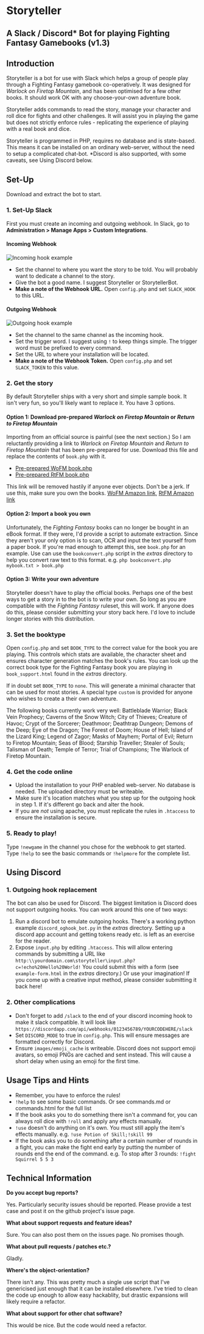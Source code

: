 # Storyteller
## A Slack / Discord* Bot for playing Fighting Fantasy Gamebooks (v1.3)

## Introduction
Storyteller is a bot for use with Slack which helps a group of people play through a Fighting Fantasy gamebook co-operatively. It was designed for _Warlock on Firetop Mountain_, and has been optimised for a few other books. It should work OK with any choose-your-own adventure book.

Storyteller adds commands to read the story, manage your character and roll dice for fights and other challenges. It will assist you in playing the game but does not strictly enforce rules - replicating the experience of playing with a real book and dice.

Storyteller is programmed in PHP, requires no database and is state-based. This means it can be installed on an ordinary web-server, without the need to setup a complicated chat-bot. *Discord is also supported, with some caveats, see Using Discord below.

## Set-Up
Download and extract the bot to start.

### 1. Set-Up Slack
First you must create an incoming and outgoing webhook. In Slack, go to **Administration > Manage Apps > Custom Integrations**.

#### Incoming Webhook
![Incoming hook example](../master/extras/slack_incoming_hook_example.jpg)

- Set the channel to where you want the story to be told. You will probably want to dedicate a channel to the story.
- Give the bot a good name. I suggest Storyteller or StorytellerBot.
- **Make a note of the Webhook URL.** Open `config.php` and set `SLACK_HOOK` to this URL.

#### Outgoing Webhook
![Outgoing hook example](../master/extras/slack_outgoing_hook_example.jpg)

- Set the channel to the same channel as the incoming hook.
- Set the trigger word. I suggest using `!` to keep things simple. The trigger word must be prefixed to every command.
- Set the URL to where your installation will be located.
- **Make a note of the Webhook Token.** Open `config.php` and set `SLACK_TOKEN` to this value.

### 2. Get the story
By default Storyteller ships with a very short and simple sample book. It isn't very fun, so you'll likely want to replace it. You have 3 options.

#### Option 1: Download pre-prepared _Warlock on Firetop Mountain_ or _Return to Firetop Mountain_
Importing from an official source is painful (see the next section.) So I am reluctantly providing a link to _Warlock on Firetop Mountain_ and _Return to Firetop Mountain_ that has been pre-prepared for use. Download this file and replace the contents of `book.php` with it.

- [Pre-prepared WoFM book.php](https://pastebin.com/raw/rwbfuT6L)
- [Pre-prepared RtFM book.php](https://pastebin.com/raw/GSL5sY7B)

This link will be removed hastily if anyone ever objects. Don't be a jerk. If use this, make sure you own the books. [WoFM Amazon link](https://www.amazon.co.uk/Fighting-Fantasy-Warlock-Firetop-Mountain/dp/1407181300/), [RtFM Amazon link](https://www.amazon.co.uk/Return-Firetop-Mountain-Fighting-Fantasy/dp/184046481X/)

#### Option 2: Import a book you own
Unfortunately, the _Fighting Fantasy_ books can no longer be bought in an eBook format. If they were, I'd provide a script to automate extraction. Since they aren't your only option is to scan, OCR and input the text yourself from a paper book. If you're mad enough to attempt this, see `book.php` for an example. Use can use the `bookconvert.php` script in the *extras* directory to help you convert raw text to this format. e.g. `php bookconvert.php mybook.txt > book.php`

#### Option 3: Write your own adventure
Storyteller doesn't have to play the official books. Perhaps one of the best ways to get a story in to the bot is to write your own. So long as you are compatible with the _Fighting Fantasy_ ruleset, this will work. If anyone does do this, please consider submitting your story back here. I'd love to include longer stories with this distribution.

### 3. Set the booktype
Open `config.php` and set `BOOK_TYPE` to the correct value for the book you are playing. This controls which stats are available, the character sheet and ensures character generation matches the book's rules. You can look up the correct book type for the Fighting Fantasy book you are playing in `book_support.html` found in the *extras* directory.

If in doubt set `BOOK_TYPE` to `none`. This will generate a minimal character that can be used for most stories. A special type `custom` is provided for anyone who wishes to create a their own adventure.

The following books currently work very well: Battleblade Warrior; Black Vein Prophecy; Caverns of the Snow Witch; City of Thieves; Creature of Havoc; Crypt of the Sorcerer; Deathmoor; Deathtrap Dungeon; Demons of the Deep; Eye of the Dragon; The Forest of Doom; House of Hell; Island of the Lizard King; Legend of Zagor; Masks of Mayhem; Portal of Evil; Return to Firetop Mountain; Seas of Blood; Starship Traveller; Stealer of Souls; Talisman of Death; Temple of Terror; Trial of Champions; The Warlock of Firetop Mountain.

### 4. Get the code online
- Upload the installation to your PHP enabled web-server. No database is needed. The uploaded directory must be writeable.
- Make sure it's location matches what you step up for the outgoing hook in step 1. If it's different go back and alter the hook.
- If you are _not_ using apache, you must replicate the rules in `.htaccess` to ensure the installation is secure.

### 5. Ready to play!
Type `!newgame` in the channel you chose for the webhook to get started. Type `!help` to see the basic commands or `!helpmore` for the complete list.

## Using Discord

### 1. Outgoing hook replacement
The bot can also be used for Discord. The biggest limitation is Discord does not support outgoing hooks. You can work around this one of two ways:
1. Run a discord bot to emulate outgoing hooks. There's a working python example `discord_oghook_bot.py` in the *extras* directory. Setting up a discord app account and getting tokens ready etc. is left as an exercise for the reader.
2. Expose `input.php` by editing `.htaccess`. This will allow entering commands by submitting a URL like `http:\\yourdomain.com\storyteller\input.php?c=!echo%20Hello%20World!` You could submit this with a form (see `example-form.html` in the *extras* directory.) Or use your imagination!
If you come up with a creative input method, please consider submitting it back here!

### 2. Other complications
- Don't forget to add `/slack` to the end of your discord incoming hook to make it slack compatible. It will look like `https://discordapp.com/api/webhooks/0123456789/YOURCODEHERE/slack`
- Set `DISCORD_MODE` to true in `config.php`. This will ensure messages are formatted correctly for Discord.
- Ensure `images/emoji_cache` is writeable. Discord does not support emoji avatars, so emoji PNGs are cached and sent instead. This will cause a short delay when using an emoji for the first time.

## Usage Tips and Hints
- Remember, you have to enforce the rules!
- `!help` to see some basic commands. Or see commands.md or commands.html for the full list
- If the book asks you to do something there isn't a command for, you can always roll dice with `!roll` and apply any effects manually.
- `!use` doesn't do anything on it's own. You must still apply the item's effects manually. e.g. `!use Potion of Skill;!skill 99`
- If the book asks you to do something after a certain number of rounds in a fight, you can make the fight end early by putting the number of rounds end the end of the command. e.g. To stop after 3 rounds: `!fight Squirrel 5 5 3`

## Technical Information
**Do you accept bug reports?**

Yes. Particularly security issues should be reported. Please provide a test case and post it on the github project's issue page.

**What about support requests and feature ideas?**

Sure. You can also post them on the issues page. No promises though.

**What about pull requests / patches etc.?**

Gladly.

**Where's the object-orientation?**

There isn't any. This was pretty much a single use script that I've genericised just enough that it can be installed elsewhere. I've tried to clean the code up enough to allow easy hackablity, but drastic expansions will likely require a refactor.

**What about support for other chat software?**

This would be nice. But the code would need a refactor.
